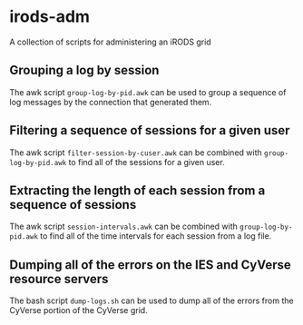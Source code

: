 # irods-adm
A collection of scripts for administering an iRODS grid

## Grouping a log by session

The awk script `group-log-by-pid.awk` can be used to group a sequence of log messages by the 
connection that generated them.

## Filtering a sequence of sessions for a given user

The awk script `filter-session-by-cuser.awk` can be combined with `group-log-by-pid.awk` to find all of the sessions for a given user.

## Extracting the length of each session from a sequence of sessions

The awk script `session-intervals.awk` can be combined with `group-log-by-pid.awk` to find all of the time intervals for each session from a log file.

## Dumping all of the errors on the IES and CyVerse resource servers

The bash script `dump-logs.sh` can be used to dump all of the errors from the CyVerse portion of
the CyVerse grid.
